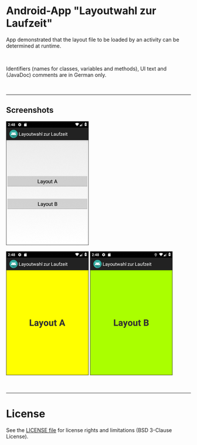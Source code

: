 # Android-App "Layoutwahl zur Laufzeit"

App demonstrated that the layout file to be loaded by an activity can be determined at runtime.

<br>

Identifiers (names for classes, variables and methods), UI text and (JavaDoc) comments are in German only.

<br>


----
## Screenshots

![Screenshot 1](screenshot_1.png)  

![Screenshot 2](screenshot_2.png)  ![Screenshot 3](screenshot_3.png)

<br>

----
# License

See the [LICENSE file](LICENSE.md) for license rights and limitations (BSD 3-Clause License).
